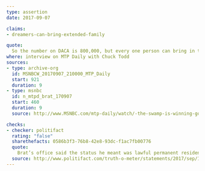 ```yaml
---
type: assertion
date: 2017-09-07

claims:
- dreamers-can-bring-extended-family

quote:
  So the number on DACA is 800,000, but every one person can bring in their entire extended family once they reach a certain status. So it's 3 or 4 million, right?
where: interview on MTP Daily with Chuck Todd
sources:
- type: archive-org
  id: MSNBCW_20170907_210000_MTP_Daily
  start: 921
  duration: 9
- type: msnbc
  id: n_mtpd_brat_170907
  start: 460
  duration: 9
  source: http://www.MSNBC.com/mtp-daily/watch/-the-swamp-is-winning-gop-rep-says-on-trump-s-agenda-1041763395851

checks:
- checker: politifact
  rating: "false"
  sharethefacts: 0586b3f3-76b8-42e8-93dc-f1ac7fb00776
  quote:
    Brat’s office said the status he meant was lawful permanent residence. However, even if DACA recipients were to become lawful permanent residents, as green card holders they cannot petition for extended family members to enter the United States, only spouses and unmarried children. DACA recipients were on average 6.5 years old when they arrived, making it less likely that they all have children and spouses back in their home country.
  source: http://www.politifact.com/truth-o-meter/statements/2017/sep/15/dave-brat/rep-dave-brats-false-claim-about-daca-chain-migrat/
---
```

